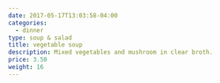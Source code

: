 ```yaml
---
date: 2017-05-17T13:03:58-04:00
categories:
  - dinner
type: soup & salad
title: vegetable soup
description: Mixed vegetables and mushroom in clear broth.
price: 3.50
weight: 16
---
```

